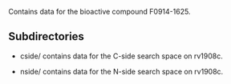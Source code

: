Contains data for the bioactive compound F0914-1625.

## Subdirectories

- cside/ contains data for the C-side search space on rv1908c.

- nside/ contains data for the N-side search space on rv1908c.

